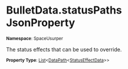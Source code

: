 # BulletData.statusPaths JsonProperty

<small>**Namespace**: SpaceUsurper</small>

The status effects that can be used to override.

<small>**Property Type**: [List](https://docs.microsoft.com/en-us/dotnet/api/system.collections.generic.list-1?view=netframework-4.5)&lt;[DataPath](../DataPath-1.md)&lt;[StatusEffectData](../StatusEffectData.md)&gt;&gt;</small>

